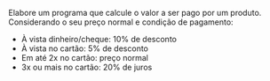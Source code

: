 Elabore um programa que calcule o valor a ser pago por um
produto. Considerando o seu preço normal e condição de pagamento:
- À vista dinheiro/cheque: 10% de desconto
- À vista no cartão: 5% de desconto
- Em até 2x no cartão: preço normal
- 3x ou mais no cartão: 20% de juros